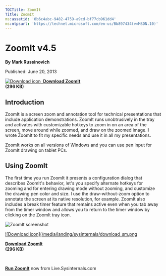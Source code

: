 ```yaml
--- 
TOCTitle: ZoomIt
Title: ZoomIt
ms:assetid: '0b6c4abc-9482-4759-a9cd-bf77cb961dd4'
ms:mtpsurl: 'https://technet.microsoft.com/en-us/Bb897434(v=MSDN.10)'
---
```


ZoomIt v4.5
===========

**By Mark Russinovich**

Published: June 20, 2013

[![Download
icon](/media/landing/sysinternals/download_sm.png)
 **Download ZoomIt**  
](https://download.sysinternals.com/files/zoomit.zip)**(296 KB)**


## Introduction

ZoomIt is a screen zoom and annotation tool for technical presentations
that include application demonstrations. ZoomIt runs unobtrusively in
the tray and activates with customizable hotkeys to zoom in on an area
of the screen, move around while zoomed, and draw on the zoomed image. I
wrote ZoomIt to fit my specific needs and use it in all my
presentations.

ZoomIt works on all versions of Windows and you can use pen input for
ZoomIt drawing on tablet PCs.  

## Using ZoomIt

The first time you run ZoomIt it presents a configuration dialog that
describes ZoomIt's behavior, let's you specify alternate hotkeys for
zooming and for entering drawing mode without zooming, and customize the
drawing pen color and size. I use the draw-without-zoom option to
annotate the screen at its native resolution, for example. ZoomIt also
includes a break timer feature that remains active even when you tab
away from the timer window and allows you to return to the timer window
by clicking on the ZoomIt tray icon.  
  


![ZoomIt
screenshot](/media/landing/sysinternals/20130618_Zoomit_v4.5.jpg)  

[![Download
icon](/media/landing/sysinternals/download_sm.png
](https://download.sysinternals.com/files/zoomit.zip)

[**Download ZoomIt**  
](https://download.sysinternals.com/files/zoomit.zip)**(296 KB)**

 

[**Run ZoomIt**](https://live.sysinternals.com/zoomit.exe) now from
Live.Sysinternals.com

